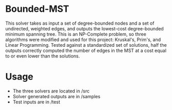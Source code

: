 # Bounded-MST

This solver takes as input a set of degree-bounded nodes and a set of undirected, weighted edges, and outputs the lowest-cost degree-bounded minimum spanning tree. This is an NP-Complete problem, so three algorithms were modified and used for this project: Kruskal's, Prim's, and Linear Programming. Tested against a standardized set of solutions, half the outputs correctly computed the number of edges in the MST at a cost equal to or even lower than the solutions. 

# Usage
- The three solvers are located in /src
- Solver generated outputs are in /samples
- Test inputs are in /test

